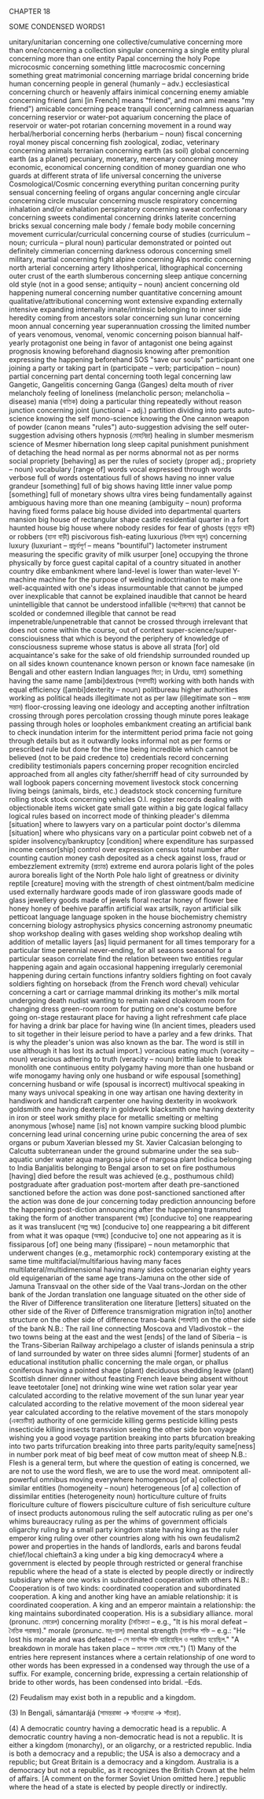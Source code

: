 
CHAPTER 18

SOME CONDENSED WORDS1

unitary/unitarian	concerning one
collective/cumulative	concerning more than one/concerning a collection
singular	concerning a single entity
plural	concerning more than one entity
Papal	concerning the holy Pope
microcosmic	concerning something little
macrocosmic	concerning something great
matrimonial	concerning marriage
bridal	concerning bride
human	concerning people in general (humanly – adv.)
ecclesiastical	concerning church or heavenly affairs
inimical	concerning enemy
amiable	concerning friend (ami [in French] means "friend", and mon ami means "my friend")
amicable	concerning peace
tranquil	concerning calmness
aquarian	concerning reservior or water-pot
aquarium	concerning the place of reservoir or water-pot
rotarian	concerning movement in a round way
herbal/herborial	concerning herbs (herbarium – noun)
fiscal	concerning royal money
piscal	concerning fish
zoological, zodiac, veterinary	concerning animals
terranian	concerning earth (as soil)
global	concerning earth (as a planet)
pecuniary, monetary, mercenary	concerning money
economic, economical	concerning condition of money
guardian	one who guards at different strata of life
universal	concerning the universe
Cosmological/Cosmic	concerning everything
puritan	concerning purity
sensual	concerning feeling of organs
angular	concerning angle
circular	concerning circle
muscular	concerning muscle
respiratory	concerning inhalation and/or exhalation
perspiratory	concerning sweat
confectionary	concerning sweets
condimental	concerning drinks
laterite	concerning bricks
sexual	concerning male body / female body
mobile	concerning movement
curricular/curriculal	concerning course of studies (curriculum – noun; curricula – plural noun)
particular	demonstrated or pointed out definitely
cimmerian	concerning darkness
odorous	concerning smell
military, martial	concerning fight
alpine	concerning Alps
nordic	concerning north
arterial	concerning artery
lithoshperical, lithographical	concerning outer crust of the earth
slumberous	concerning sleep
antique	concerning old style (not in a good sense; antiquity – noun)
ancient	concerning old happening
numeral	concerning number
quantitative	concerning amount
qualitative/attributional	concerning wont
extensive	expanding externally
intensive	expanding internally
innate/intrinsic	belonging to inner side
heredity	coming from ancestors
solar	concerning sun
lunar	concerning moon
annual	concerning year
superannuation	crossing the limited number of years
venomous, venomal, venomic	concerning poison
biannual	half-yearly
protagonist	one being in favor of
antagonist	one being against
prognosis	knowing beforehand
diagnosis	knowing after
premonition	expressing the happening beforehand
SOS	"save our souls"
participant	one joining a party or taking part in (participate – verb; participation – noun)
partial	concerning part
dental	concerning tooth
legal	concerning law
Gangetic, Gangelitis	concerning Ganga (Ganges)
delta	mouth of river
melancholy	feeling of loneliness (melancholic person; melancholia – disease)
mania (বাতিক)	doing a particular thing repeatedly without reason
junction	concerning joint (junctional – adj.)
partition	dividing into parts
auto-science	knowing the self
mono-science	knowing the One
cannon	weapon of powder (canon means "rules")
auto-suggestion	advising the self
outer-suggestion	advising others
hypnosis (মোহনিদ্রা)	healing in slumber
mesmerism	science of Mesmer
hibernation	long sleep
capital punishment	punishment of detaching the head
normal	as per norms
abnormal	not as per norms
social propriety	[behaving] as per the rules of society (proper adj.; propriety – noun)
vocabulary	[range of] words
vocal	expressed through words
verbose	full of words
ostentatious	full of shows having no inner value
grandeur	[something] full of big shows having little inner value
pomp	[something] full of monetary shows
ultra vires	being fundamentally against
ambiguous	having more than one meaning (ambiguity – noun)
proforma	having fixed forms
palace	big house divided into departmental quarters
mansion	big house of rectangular shape
castle	residential quarter in a fort
haunted house	big house where nobody resides for fear of ghosts (ভূতুড়ে বাড়ী) or robbers (হানা বাড়ী)
piscivorous	fish-eating
luxurious (বিলাস বহুল)	concerning luxury (luxuriant – প্রাচুর্য়পূর্ণ – means "bountiful")
lactometer	instrument measuring the specific gravity of milk
usurper	[one] occupying the throne physically by force
guest capital	capital of a country situated in another country
dike	embankment where land-level is lower than water-level
Y-machine	machine for the purpose of welding
indoctrination	to make one well-acquainted with one's ideas
insurmountable	that cannot be jumped over
inexplicable	that cannot be explained
inaudible	that cannot be heard
unintelligible	that cannot be understood
infallible (অপৌরুষেয়)	that cannot be scolded or condemned
illegible	that cannot be read
impenetrable/unpenetrable	that cannot be crossed through
irrelevant	that does not come within the course, out of context
super-science/super-consciouisness	that which is beyond the periphery of knowledge of consciousness
supreme	whose status is above all strata
[for] old acquaintance's sake	for the sake of old friendship
surrounded	rounded up on all sides
known countenance	known person or known face
namesake (in Bengali and other eastern Indian languages মিতা; in Urdu, হম্নামা)	something having the same name
[ambi]dextrous (সবাসাচী)	working with both hands with equal efficiency ([ambi]dexterity – noun)
politbureau	higher authorities working as political heads
illegitimate	not as per law (illegitimate son – জারজ সন্তান)
floor-crossing	leaving one ideology and accepting another
infiltration	crossing through pores
percolation	crossing though minute pores
leakage	passing through holes or loopholes
embankment	creating an artificial bank to check inundation
interim	for the intermittent period
prima facie	not going through details but as it outwardly looks
informal	not as per forms or prescribed rule but done for the time being
incredible	which cannot be believed (not to be paid credence to)
credentials	record concerning credibility
testimonials	papers concerning proper recognition
encircled	approached from all angles
city father/sherriff	head of city surrounded by wall
logbook	papers concerning movement
livestock	stock concerning living beings (animals, birds, etc.)
deadstock	stock concerning furniture
rolling stock	stock concerning vehicles
O.I. register	records dealing with objectionable items
wicket gate	small gate within a big gate
logical fallacy	logical rules based on incorrect mode of thinking
pleader's dilemma	[situation] where to lawyers vary on a particular point
doctor's dilemma	[situation] where who physicans vary on a particular point
cobweb	net of a spider
insolvency/bankruptcy	[condition] where expenditure has surpassed income
censor[ship]	control over expression
census	total number after counting
caution money	cash deposited as a check against loss, fraud or embezzlement
extremity (প্রতান্ত)	extreme end
aurora polaris	light of the poles
aurora borealis	light of the North Pole
halo	light of greatness or divinity
reptile	[creature] moving with the strength of chest
ointment/balm	medicine used externally
hardware	goods made of iron
glassware	goods made of glass
jewellery	goods made of jewels
floral nectar	honey of flower
bee honey	honey of beehive
paraffin	artificial wax
artsilk, rayon	artificial silk
petticoat language	language spoken in the house
biochemistry	chemistry concerning biology
astrophysics	physics concerning astronomy
pneumatic shop	workshop dealing with gases
welding shop	workshop dealing wtih addition of metallic layers [as] liquid
permanent	for all times
temporary	for a particular time
perennial	never-ending, for all seasons
seasonal	for a particular season
correlate	find the relation between two entities
regular	happening again and again
occasional	happening irregularly
ceremonial	happening during certain functions
infantry	soldiers fighting on foot
cavaly	soldiers fighting on horseback (from the French word cheval)
vehicular	concerning a cart or carriage
mammal	drinking its mother's milk
mortal	undergoing death
nudist	wanting to remain naked
cloakroom	room for changing dress
green-room	room for putting on one's costume before going on-stage
restaurant	place for having a light refreshment
cafe	place for having a drink
bar	place for having wine (In ancient times, pleaders used to sit together in their leisure period to have a parley and a few drinks. That is why the pleader's union was also known as the bar. The word is still in use although it has lost its actual import.)
voracious	eating much (voracity – noun)
veracious	adhering to truth (veracity – noun)
brittle	liable to break
monolith	one continuous entity
polygamy	having more than one husband or wife
monogamy	having only one husband or wife
espousal	[something] concerning husband or wife (spousal is incorrect)
multivocal	speaking in many ways
univocal	speaking in one way
artisan	one having dexterity in handiwork and handicraft
carpenter	one having dexterity in wookwork
goldsmith	one having dexterity in goldwork
blacksmith	one having dexterity in iron or steel work
smithy	place for metallic smelting or melting
anonymous	[whose] name [is] not known
vampire	sucking blood
plumbic	concerning lead
urinal	concerning urine
pubic	concerning the area of sex organs or pubum
Xaverian	blessed my St. Xavier
Calcasian	belonging to Calcutta
subterranean	under the ground
submarine	under the sea
sub-aquatic	under water
aqua margosa	juice of margosa plant
Indica	belonging to India
Banjalitis	belonging to Bengal
arson	to set on fire
posthumous	[having] died before the result was achieved (e.g., posthumous child)
postgraduate	after graduation
post-mortem	after death
pre-sanctioned	sanctioned before the action was done
post-sanctioned	sanctioned after the action was done
de jour	concerning today
prediction	announcing before the happening
post-diction	announcing after the happening
transmuted	taking the form of another
transparent (স্বচ্ছ)	[conducive to] one reappearing as it was
translucent (অল্প স্বচ্ছ)	[conducive to] one reappearing a bit different from what it was
opaque (অস্বচ্ছ)	[conducive to] one not appearing as it is
fissiparous	[of] one being many (fissipare) – noun
metamorphic	that underwent changes (e.g., metamorphic rock)
contemporary	existing at the same time
multifacial/multifarious	having many faces
multilateral/multidimensional	having many sides
octogenarian	eighty years old
equigenarian	of the same age
trans-Jamuna	on the other side of Jamuna
Transvaal	on the other side of the Vaal
trans-Jordan	on the other bank of the Jordan
translation	one language situated on the other side of the River of Difference
transliteration	one literature [letters] situated on the other side of the River of Difference
transmigration	migration in[to] another structure on the other side of difference
trans-bank (পারঘাটা)	on the other side of the bank
N.B.: The rail line connecting Moscova and Vladivostok – the two towns being at the east and the west [ends] of the land of Siberia – is the Trans-Siberian Railway
archipelago	a cluster of islands
peninsula	a strip of land surrounded by water on three sides
alumni	[former] students of an educational institution
phallic	concerning the male organ, or phallus
coniferous	having a pointed shape (plant)
deciduous	shedding leave (plant)
Scottish dinner	dinner without feasting
French leave	being absent without leave
teetotaler	[one] not drinking wine
wine	wet ration
solar year	year calculated according to the relative movement of the sun
lunar year	year calculated according to the relative movement of the moon
sidereal year	year calculated according to the relative movement of the stars
monopoly (একচেটিয়া)	authority of one
germicide	killing germs
pesticide	killing pests
insecticide	killing insects
transvision	seeing the other side
bon voyage	wishing you a good voyage
partition	breaking into parts
bfurcation	breaking into two parts
trifurcation	breaking into three parts
parity/equity	same[ness] in number
pork	meat of big
beef	meat of cow
mutton	meat of sheep
N.B.: Flesh is a general term, but where the question of eating is concerned, we are not to use the word flesh, we are to use the word meat.
omnipotent	all-powerful
omnibus	moving everywhere
homogenous	[of a] collection of similar entities (homogeneity – noun)
heterogeneous	[of a] collection of dissimilar entities (heterogeneity noun)
horticulture	culture of fruits
floriculture	culture of flowers
pisciculture	culture of fish
sericulture	culture of insect products
autonomous	ruling the self
autocratic	ruling as per one's whims
bureaucracy	ruling as per the whims of government officials
oligarchy	ruling by a small party
kingdom	state having king as the ruler
emperor	king ruling over other countries along with his own
feudalism2	power and properties in the hands of landlords, earls and barons
feudal chief/local chieftain3	a king under a big king
democracy4	where a government is elected by people through restricted or general franchise
republic	where the head of a state is elected by people directly or indirectly
subsidiary	where one works in subordinated cooperation with others
N.B.: Cooperation is of two kinds: coordinated cooperation and subordinated cooperation. A king and another king have an amiable relationship: it is coordinated cooperation. A king and an emperor maintain a relationship: the king maintains subordinated cooperation. His is a subsidiary alliance.
moral (pronunc. মোরেল)	concerning morality (নৈতিকতা – e.g., "It is his moral defeat – নৈতিক পরাজয়)."
morale (pronunc. মর্-য়াল)	mental strength (মানসিক শক্তি – e.g.: "He lost his morale and was defeated – সে মানসিক শক্তি হারিয়েছিল ও পরাজিত হয়েছিল." "A breakdown in morale has taken place – মনোবল ভেঙ্গে গেছে.")
(1) Many of the entries here represent instances where a certain relationship of one word to other words has been expressed in a condensed way through the use of a suffix. For example, concerning bride, expressing a certain relationship of bride to other words, has been condensed into bridal. –Eds.

(2) Feudalism may exist both in a republic and a kingdom.

(3) In Bengali, sámantarájá (সামন্তরাজা → সাঁওত্তরাআ → সাঁতরা).

(4) A democratic country having a democratic head is a republic. A democratic country having a non-democratic head is not a republic. It is either a kingdom (monarchy), or an oligarchy, or a restricted republic. India is both a democracy and a republic; the USA is also a democracy and a republic; but Great Britain is a democracy and a kingdom. Australia is a democracy but not a republic, as it recognizes the British Crown at the helm of affairs. [A comment on the former Soviet Union omitted here.] republic where the head of a state is elected by people directly or indirectly.

